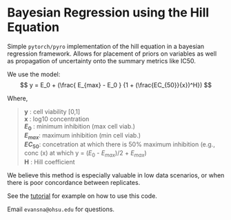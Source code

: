 # Bayesian Regression using the Hill Equation 

Simple `pytorch/pyro` implementation of the hill equation in a bayesian regression framework. Allows for placement of priors on variables as well as propagation of uncertainty onto the summary metrics like IC50. 

We use the model: 
$$ y = E_0 + (\frac{ E_{max} - E_0 } {1 + (\frac{EC_{50}}{x})^H}) $$

Where, 
> **y**        : cell viability [0,1]  
> **x**        : log10 concentration  
> **$E_0$**    : minimum inhibition (max cell viab.)  
> **$E_{max}$**: maximum inhibition (min cell viab.)   
> **$EC_{50}$**: concetration at which there is 50% maximum inhibition (e.g., conc (x) at which y = ($E_0$ - $E_{max}$)/2 + $E_{max}$)  
> **H**        : Hill coefficient  


We believe this method is especially valuable in low data scenarios, or when there is poor concordance between replicates. 

See the [tutorial](./tutorial.ipynb) for example on how to use this code.

Email `evansna@ohsu.edu` for questions. 
